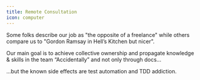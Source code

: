 ```yaml
---
title: Remote Consultation
icon: computer
---
```


Some folks describe our job as "the opposite of a freelance" while others compare us to "Gordon Ramsay in Hell’s Kitchen but nicer".

Our main goal is to achieve collective ownership and propagate knowledge & skills in the team “Accidentally” and not only through docs...

...but the known side effects are test automation and TDD addiction.
